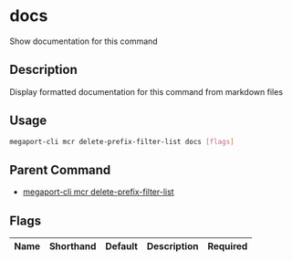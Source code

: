 # docs

Show documentation for this command

## Description

Display formatted documentation for this command from markdown files

## Usage

```sh
megaport-cli mcr delete-prefix-filter-list docs [flags]
```


## Parent Command

* [megaport-cli mcr delete-prefix-filter-list](megaport-cli_mcr_delete-prefix-filter-list.md)
## Flags

| Name | Shorthand | Default | Description | Required |
|------|-----------|---------|-------------|----------|

